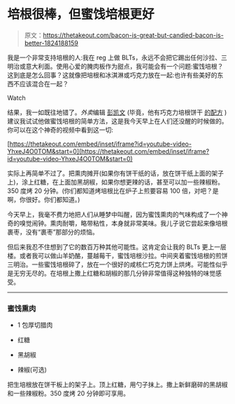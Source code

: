 # 培根很棒，但蜜饯培根更好

> 原文：<https://thetakeout.com/bacon-is-great-but-candied-bacon-is-better-1824188159>

我是一个非常支持培根的人:我在 reg 上做 BLTs，永远不会把它踢出任何沙拉、三明治或意大利面。使用心爱的腌肉板作为甜点，我可能会有一个问题:蜜饯培根？这到底是怎么回事？这就像把培根和冰淇淋或巧克力放在一起:也许有些美好的东西不应该混合在一起？

Watch

结果，我一如既往地错了。*外卖*编辑 [彭凯文](https://kinja.com/kevinpang) (毕竟，他有巧克力培根饼干 [的配方](https://thetakeout.com/how-to-make-a-killer-brown-butter-bacon-chocolate-chip-1821667488) )建议我试试他做蜜饯培根的简单方法，这是我今天早上在人们还没醒的时候做的。你可以在这个神奇的视频中看到这一切:

 [https://thetakeout.com/embed/inset/iframe?id=youtube-video-YhxeJ4O0TOM&start=0](https://thetakeout.com/embed/inset/iframe?id=youtube-video-YhxeJ4O0TOM&start=0) 

实际上再简单不过了。把熏肉摊开(如果你有饼干纸的话，放在饼干纸上面的架子上)，涂上红糖，在上面加黑胡椒，如果你想更辣的话，甚至可以加一些辣椒粉。350 度烤 20 分钟。(你们都知道烤培根比在炉子上煎要容易 100 倍，对吧？是啊，你很好。你们都知道。)

今天早上，我毫不费力地把人们从睡梦中叫醒，因为蜜饯熏肉的气味构成了一个神奇的嗅觉闹钟。熏肉耐嚼，略带粘性，本身就非常美味。我儿子说它尝起来像培根裹枣，没有“裹枣”那部分的烦恼。

但后来我忍不住想到了它的数百万种其他可能性。这肯定会让我的 BLTs 更上一层楼。或者我可以做山羊奶酪，蔓越莓干，蜜饯培根沙拉。中间夹着蜜饯培根的煎饼三明治。一些蜜饯培根碎了，放在一个很好的咸核仁巧克力饼上烘烤。可能性似乎是无穷无尽的。在培根上撒上红糖和胡椒的那几分钟非常值得这种独特的味觉感受。

* * *

### 蜜饯熏肉

*   1 包厚切腊肉

*   红糖

*   黑胡椒

*   辣椒(可选)

把生培根放在饼干板上的架子上。顶上红糖，用勺子抹上。撒上新鲜磨碎的黑胡椒和一些辣椒粉。350 度烤 20 分钟即可享用。